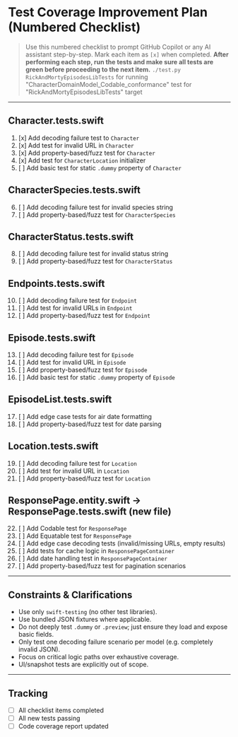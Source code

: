 
# Test Coverage Improvement Plan (Numbered Checklist)

> Use this numbered checklist to prompt GitHub Copilot or any AI assistant step-by-step.
> Mark each item as `[x]` when completed.
> **After performing each step, run the tests and make sure all tests are green before proceeding to the next item.**
> `./test.py RickAndMortyEpisodesLibTests`
> for running "CharacterDomainModel_Codable_conformance" test
> for "RickAndMortyEpisodesLibTests" target


---

## Character.tests.swift
1. [x] Add decoding failure test to `Character`
2. [x] Add test for invalid URL in `Character`
3. [x] Add property-based/fuzz test for `Character`
4. [x] Add test for `CharacterLocation` initializer
5. [ ] Add basic test for static `.dummy` property of `Character`

## CharacterSpecies.tests.swift
6. [ ] Add decoding failure test for invalid species string
7. [ ] Add property-based/fuzz test for `CharacterSpecies`

## CharacterStatus.tests.swift
8. [ ] Add decoding failure test for invalid status string
9. [ ] Add property-based/fuzz test for `CharacterStatus`

## Endpoints.tests.swift
10. [ ] Add decoding failure test for `Endpoint`
11. [ ] Add test for invalid URLs in `Endpoint`
12. [ ] Add property-based/fuzz test for `Endpoint`

## Episode.tests.swift
13. [ ] Add decoding failure test for `Episode`
14. [ ] Add test for invalid URL in `Episode`
15. [ ] Add property-based/fuzz test for `Episode`
16. [ ] Add basic test for static `.dummy` property of `Episode`

## EpisodeList.tests.swift
17. [ ] Add edge case tests for air date formatting
18. [ ] Add property-based/fuzz test for date parsing

## Location.tests.swift
19. [ ] Add decoding failure test for `Location`
20. [ ] Add test for invalid URL in `Location`
21. [ ] Add property-based/fuzz test for `Location`

## ResponsePage.entity.swift → ResponsePage.tests.swift (new file)
22. [ ] Add Codable test for `ResponsePage`
23. [ ] Add Equatable test for `ResponsePage`
24. [ ] Add edge case decoding tests (invalid/missing URLs, empty results)
25. [ ] Add tests for cache logic in `ResponsePageContainer`
26. [ ] Add date handling test in `ResponsePageContainer`
27. [ ] Add property-based/fuzz test for pagination scenarios

---

## Constraints & Clarifications

- Use only `swift-testing` (no other test libraries).
- Use bundled JSON fixtures where applicable.
- Do not deeply test `.dummy` or `.preview`; just ensure they load and expose basic fields.
- Only test one decoding failure scenario per model (e.g. completely invalid JSON).
- Focus on critical logic paths over exhaustive coverage.
- UI/snapshot tests are explicitly out of scope.

---

## Tracking

- [ ] All checklist items completed
- [ ] All new tests passing
- [ ] Code coverage report updated
